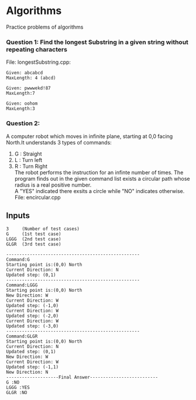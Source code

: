 # Algorithms
Practice problems of algorithms
### Question 1: Find the longest Substring in a given string without repeating characters
File: longestSubstring.cpp: <br>

```
Given: abcabcd
MaxLength: 4 (abcd)

Given: pwwwekd!87
MaxLength:7

Given: oohom
MaxLength:3
```
### Question 2: 
A computer robot which moves in infinite plane, starting at 0,0 facing North.It understands 3 types of commands:<br>
1. G : Straight <br> 
2. L : Turn left <br>
3. R : Turn Right <br>
The robot performs the instruction for an infinte number of times. The program finds out in the given command list exists a circular path whose radius is a real positive number.<br>
A "YES" indicated there exsits a circle while "NO" indicates otherwise. <br>
File: encircular.cpp <br>
## Inputs
```
3     (Number of test cases)
G     (1st test case)
LGGG  (2nd test case)
GLGR  (3rd test case)
```

```
---------------------------------------------------
Command:G
Starting point is:(0,0) North
Current Direction: N
Updated step: (0,1)
---------------------------------------------------
Command:LGGG
Starting point is:(0,0) North
New Direction: W
Current Direction: W
Updated step: (-1,0)
Current Direction: W
Updated step: (-2,0)
Current Direction: W
Updated step: (-3,0)
---------------------------------------------------
Command:GLGR
Starting point is:(0,0) North
Current Direction: N
Updated step: (0,1)
New Direction: W
Current Direction: W
Updated step: (-1,1)
New Direction: N
--------------------Final Answer--------------------------
G :NO
LGGG :YES
GLGR :NO


```
